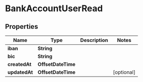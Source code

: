 

# BankAccountUserRead



## Properties

| Name | Type | Description | Notes |
|------------ | ------------- | ------------- | -------------|
|**iban** | **String** |  |  |
|**bic** | **String** |  |  |
|**createdAt** | **OffsetDateTime** |  |  |
|**updatedAt** | **OffsetDateTime** |  |  [optional] |



